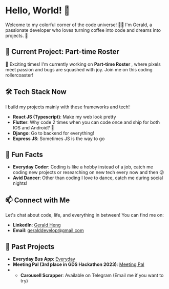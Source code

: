 # Hello, World! 👋

Welcome to my colorful corner of the code universe! 🌈✨ I'm Gerald, a passionate developer who loves turning coffee into code and dreams into projects. 🚀

## 🚧 Current Project: Part-time Roster 

🎉 Exciting times! I'm currently working on **Part-time Roster** , where pixels meet passion and bugs are squashed with joy. Join me on this coding rollercoaster!

## 🛠️ Tech Stack Now

I build my projects mainly with these frameworks and tech!

- **React JS (Typescript)**: Make my web look pretty
- **Flutter**: Why code 2 times when you can code once and ship for both IOS and Android? 🥰
- **Django**: Go to backend for everything!
- **Express JS**: Sometimes JS is the way to go

## 🌟 Fun Facts

- **Everyday Coder**: Coding is like a hobby instead of a job, catch me coding new projects or researching on new tech every now and then 😜
- **Avid Dancer**: Other than coding I love to dance, catch me during social nights!

## 📫 Connect with Me

Let's chat about code, life, and everything in between! You can find me on:
- **LinkedIn**: [Gerald Heng](https://www.linkedin.com/in/gerald-heng-here/)
- **Email**: geralddevelop@gmail.com

## 🚀 Past Projects
- **Everyday Bus App**: [Everyday](https://apps.apple.com/sg/app/sg-fastest-bus-alert-everyday/id6467117752)
- **Meeting Pal (3rd place in GDS Hackathon 2023)**: [Meeting Pal](https://meetingpal.netlify.app/)
- - **Carousell Scrapper**: Available on Telegram (Email me if you want to try)

